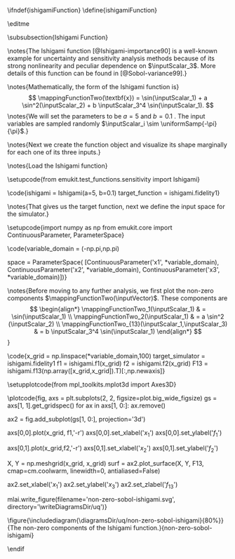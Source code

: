\ifndef{ishigamiFunction}
\define{ishigamiFunction}

\editme

\subsubsection{Ishigami Function}


\notes{The Ishigami function [@Ishigami-importance90] is a well-known example for uncertainty and sensitivity analysis methods because of its strong nonlinearity and peculiar dependence on $\inputScalar_3$. More details of this function can be found in [@Sobol-variance99].}

\notes{Mathematically, the form of the Ishigami function is}
$$
\mappingFunctionTwo(\textbf{x}) = \sin(\inputScalar_1) + a \sin^2(\inputScalar_2) + b \inputScalar_3^4 \sin(\inputScalar_1). 
$$
\notes{We will set the parameters to be $a = 5$ and $b=0.1$ . The input variables are sampled randomly $\inputScalar_i \sim \uniformSamp{-\pi}{\pi}$.}

\notes{Next we create the function object and visualize its shape marginally for each one of its three inputs.}

\notes{Load the Ishigami function}

\setupcode{from emukit.test_functions.sensitivity import Ishigami}

\code{ishigami = Ishigami(a=5, b=0.1)
target_function = ishigami.fidelity1}

\notes{That gives us the target function, next we define the input space for the simulator.}

\setupcode{import numpy as np
from emukit.core import ContinuousParameter, ParameterSpace}

\code{variable_domain = (-np.pi,np.pi)
		   
space = ParameterSpace(
          [ContinuousParameter('x1', *variable_domain), 
           ContinuousParameter('x2', *variable_domain),
           ContinuousParameter('x3', *variable_domain)])}

\notes{Before moving to any further analysis, we first plot the non-zero components $\mappingFunctionTwo(\inputVector)$. These components are 
$$
\begin{align*}
\mappingFunctionTwo_1(\inputScalar_1) & = \sin(\inputScalar_1) \\
\mappingFunctionTwo_2(\inputScalar_1) & = a \sin^2 (\inputScalar_2) \\
\mappingFunctionTwo_{13}(\inputScalar_1,\inputScalar_3) & = b \inputScalar_3^4 \sin(\inputScalar_1) 
\end{align*}
$$}

\code{x_grid = np.linspace(*variable_domain,100)
target_simulator = ishigami.fidelity1
f1 = ishigami.f1(x_grid)
f2 = ishigami.f2(x_grid)
F13 = ishigami.f13(np.array([x_grid,x_grid]).T)[:,np.newaxis]}

\setupplotcode{from mpl_toolkits.mplot3d import Axes3D}

\plotcode{fig, axs = plt.subplots(2, 2, figsize=plot.big_wide_figsize)
gs = axs[1, 1].get_gridspec()
for ax in axs[1, 0:]:
    ax.remove()

ax2 = fig.add_subplot(gs[1, 0:], projection='3d')

axs[0,0].plot(x_grid, f1,'-r')
axs[0,0].set_xlabel('$x_1$')
axs[0,0].set_ylabel('$f_1$')

axs[0,1].plot(x_grid,f2,'-r')
axs[0,1].set_xlabel('$x_2$')
axs[0,1].set_ylabel('$f_2$')

X, Y = np.meshgrid(x_grid, x_grid)
surf = ax2.plot_surface(X, Y, F13, cmap=cm.coolwarm, linewidth=0, antialiased=False)

ax2.set_xlabel('$x_1$')
ax2.set_ylabel('$x_3$')
ax2.set_zlabel('$f_{13}$')

mlai.write_figure(filename='non-zero-sobol-ishigami.svg', directory='\writeDiagramsDir/uq')}

\figure{\includediagram{\diagramsDir/uq/non-zero-sobol-ishigami}{80%}}{The non-zero components of the Ishigami function.}{non-zero-sobol-ishigami}

\endif

